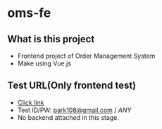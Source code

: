 # oms-fe

## What is this project
- Frontend project of Order Management System
- Make using Vue.js


## Test URL(Only frontend test)
- [Click link](https://oms.park108.net)
- Test ID/PW: park108@gmail.com / *ANY*
- No backend attached in this stage.